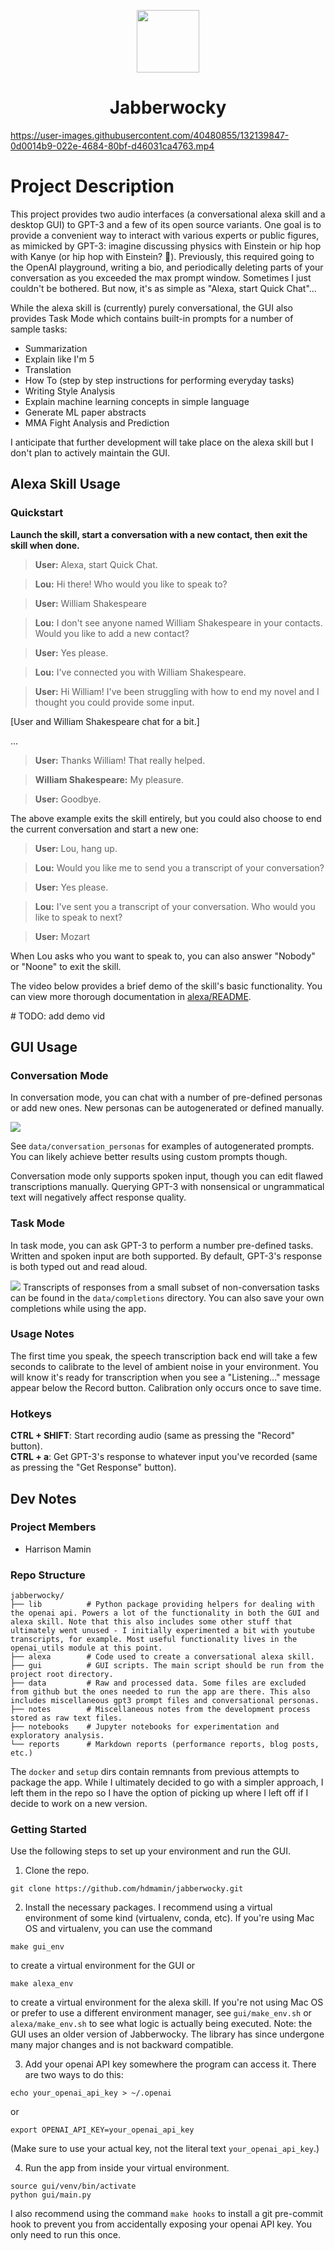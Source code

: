 <p align='center'>
<img src='data/icons/icon.png' height='100'>
<h1 align='center'>Jabberwocky</h1>
</p>

https://user-images.githubusercontent.com/40480855/132139847-0d0014b9-022e-4684-80bf-d46031ca4763.mp4

# Project Description

This project provides two audio interfaces (a conversational alexa skill and a desktop GUI) to GPT-3 and a few of its open source variants. One goal is to provide a convenient way to interact with various experts or public figures, as mimicked by GPT-3: imagine discussing physics with Einstein or hip hop with Kanye (or hip hop with Einstein? 🤔). Previously, this required going to the OpenAI playground, writing a bio, and periodically deleting parts of your conversation as you exceeded the max prompt window. Sometimes I just couldn't be bothered. But now, it's as simple as "Alexa, start Quick Chat"...

While the alexa skill is (currently) purely conversational, the GUI also provides Task Mode which contains built-in prompts for a number of sample tasks:

- Summarization
- Explain like I'm 5
- Translation
- How To (step by step instructions for performing everyday tasks)
- Writing Style Analysis
- Explain machine learning concepts in simple language
- Generate ML paper abstracts
- MMA Fight Analysis and Prediction

I anticipate that further development will take place on the alexa skill but I don't plan to actively maintain the GUI.


## Alexa Skill Usage

### Quickstart

**Launch the skill, start a conversation with a new contact, then exit the skill when done.**

> **User:** Alexa, start Quick Chat.

> **Lou:** Hi there! Who would you like to speak to?

> **User:** William Shakespeare

> **Lou:** I don't see anyone named William Shakespeare in 
your contacts. Would you like to add a new contact?

> **User:** Yes please.

> **Lou:** I've connected you with William Shakespeare.

> **User:** Hi William! I've been struggling with how to end my novel and I thought you could provide some input.

[User and William Shakespeare chat for a bit.]

...

> **User:** Thanks William! That really helped.

> **William Shakespeare:** My pleasure.

> **User:** Goodbye.

The above example exits the skill entirely, but you could also choose to end the current conversation and start a new one:

> **User:** Lou, hang up.

> **Lou:** Would you like me to send you a transcript of your conversation?

> **User:** Yes please.

> **Lou:** I've sent you a transcript of your conversation. Who would you like to speak to next?

> **User:** Mozart

When Lou asks who you want to speak to, you can also answer "Nobody" or "Noone" to exit the skill.

The video below provides a brief demo of the skill's basic functionality. You can view more thorough documentation in [alexa/README](alexa/README.md).

\# TODO: add demo vid

## GUI Usage

### Conversation Mode

In conversation mode, you can chat with a number of pre-defined personas or add new ones. New personas can be autogenerated or defined manually. 

![](data/clips/demo/add_persona.gif)

See `data/conversation_personas` for examples of autogenerated prompts. You can likely achieve better results using custom prompts though.

Conversation mode only supports spoken input, though you can edit flawed transcriptions manually. Querying GPT-3 with nonsensical or ungrammatical text will negatively affect response quality.

### Task Mode

In task mode, you can ask GPT-3 to perform a number pre-defined tasks. Written and spoken input are both supported. By default, GPT-3's response is both typed out and read aloud.

![](data/clips/demo/punctuation.gif)
Transcripts of responses from a small subset of non-conversation tasks can be found in the `data/completions` directory. You can also save your own completions while using the app.

### Usage Notes

The first time you speak, the speech transcription back end will take a few seconds to calibrate to the level of ambient noise in your environment. You will know it's ready for transcription when you see a "Listening..." message appear below the Record button. Calibration only occurs once to save time.

### Hotkeys

**CTRL + SHIFT**: Start recording audio (same as pressing the "Record" button).  
**CTRL + a**: Get GPT-3's response to whatever input you've recorded (same as pressing the "Get Response" button).

## Dev Notes

### Project Members
* Harrison Mamin

### Repo Structure
```
jabberwocky/
├── lib          # Python package providing helpers for dealing with the openai api. Powers a lot of the functionality in both the GUI and alexa skill. Note that this also includes some other stuff that ultimately went unused - I initially experimented a bit with youtube transcripts, for example. Most useful functionality lives in the openai_utils module at this point.
├── alexa        # Code used to create a conversational alexa skill.
├── gui          # GUI scripts. The main script should be run from the project root directory. 
├── data         # Raw and processed data. Some files are excluded from github but the ones needed to run the app are there. This also includes miscellaneous gpt3 prompt files and conversational personas.
├── notes        # Miscellaneous notes from the development process stored as raw text files.
├── notebooks    # Jupyter notebooks for experimentation and exploratory analysis.
└── reports      # Markdown reports (performance reports, blog posts, etc.)
```

The `docker` and `setup` dirs contain remnants from previous attempts to package the app. While I ultimately decided to go with a simpler approach, I left them in the repo so I have the option of picking up where I left off if I decide to work on a new version.


### Getting Started

Use the following steps to set up your environment and run the GUI.

1. Clone the repo.

```
git clone https://github.com/hdmamin/jabberwocky.git
```

2. Install the necessary packages. I recommend using a virtual environment of some kind (virtualenv, conda, etc). If you're using Mac OS and virtualenv, you can use the command

```
make gui_env
```

to create a virtual environment for the GUI or

```
make alexa_env
````

to create a virtual environment for the alexa skill. If you're not using Mac OS or prefer to use a different environment manager, see `gui/make_env.sh` or `alexa/make_env.sh` to see what logic is actually being executed. Note: the GUI uses an older version of Jabberwocky. The library has since undergone many major changes and is not backward compatible.


3. Add your openai API key somewhere the program can access it. There are two ways to do this:

```
echo your_openai_api_key > ~/.openai
```

or

```
export OPENAI_API_KEY=your_openai_api_key
```

(Make sure to use your actual key, not the literal text `your_openai_api_key`.)

4. Run the app from inside your virtual environment.

```
source gui/venv/bin/activate
python gui/main.py
```

I also recommend using the command `make hooks` to install a git pre-commit hook to prevent you from accidentally exposing your openai API key. You only need to run this once.
